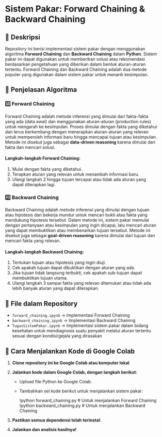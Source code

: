 # Sistem Pakar: Forward Chaining & Backward Chaining

## 📌 Deskripsi
Repository ini berisi implementasi sistem pakar dengan menggunakan algoritma **Forward Chaining** dan **Backward Chaining** dalam **Python**. Sistem pakar ini dapat digunakan untuk memberikan solusi atau rekomendasi berdasarkan pengetahuan yang diberikan dalam bentuk aturan-aturan tertentu. Forward Chaining dan Backward Chaining adalah dua metode populer yang digunakan dalam sistem pakar untuk menarik kesimpulan.

## 📖 Penjelasan Algoritma

### 1️⃣ Forward Chaining
Forward Chaining adalah metode inferensi yang dimulai dari fakta-fakta yang ada (data awal) dan menggunakan aturan-aturan (production rules) untuk mengarah ke kesimpulan. Proses dimulai dengan fakta yang diketahui dan terus berkembang dengan menerapkan aturan-aturan yang relevan untuk memperoleh informasi baru hingga mencapai tujuan atau kesimpulan. Metode ini disebut juga sebagai **data-driven reasoning** karena dimulai dari fakta dan mencari solusi.

#### Langkah-langkah Forward Chaining:
1. Mulai dengan fakta yang diketahui.
2. Terapkan aturan yang relevan untuk menambah informasi baru.
3. Ulangi langkah 2 hingga tujuan tercapai atau tidak ada aturan yang dapat diterapkan lagi.

### 2️⃣ Backward Chaining
Backward Chaining adalah metode inferensi yang dimulai dengan tujuan atau hipotesis dan bekerja mundur untuk mencari bukti atau fakta yang mendukung hipotesis tersebut. Dalam metode ini, sistem pakar memulai dengan pertanyaan atau kesimpulan yang ingin dicapai, lalu mencari aturan yang dapat membuktikan atau membenarkan tujuan tersebut. Metode ini disebut juga sebagai **goal-driven reasoning** karena dimulai dari tujuan dan mencari fakta yang relevan.

#### Langkah-langkah Backward Chaining:
1. Tentukan tujuan atau hipotesis yang ingin diuji.
2. Cek apakah tujuan dapat dibuktikan dengan aturan yang ada.
3. Jika tujuan tidak langsung terbukti, cek apakah sub-tujuan dapat membuktikan tujuan utama.
4. Ulangi langkah 3 sampai fakta yang relevan ditemukan atau tidak ada lebih banyak aturan yang dapat diterapkan.

## 📂 File dalam Repository
- `forward_chaining.ipynb` → Implementasi Forward Chaining
- `backward_chaining.ipynb` → Implementasi Backward Chaining
- `TugasSistemPakar.ipynb` → Implementasi sistem pakar dalam bidang kesehatan untuk mendiagnosis suatu penyakit melalui aturan tertentu sesuai dengan kondisi/gejala yang dirasakan

## 🚀 Cara Menjalankan Kode di Google Colab
1. **Clone repository ini ke Google Colab atau komputer lokal**
2. **Jalankan kode dalam Google Colab, dengan langkah berikut**:
   - Upload file Python ke Google Colab.
   - Tambahkan sel kode berikut untuk menjalankan sistem pakar:
 
     !python forward_chaining.py  # Untuk menjalankan Forward Chaining
     !python backward_chaining.py  # Untuk menjalankan Backward Chaining
     
3. **Pastikan semua dependensi telah terinstal**:
4. **Jalankan dan analisis hasilnya!**
